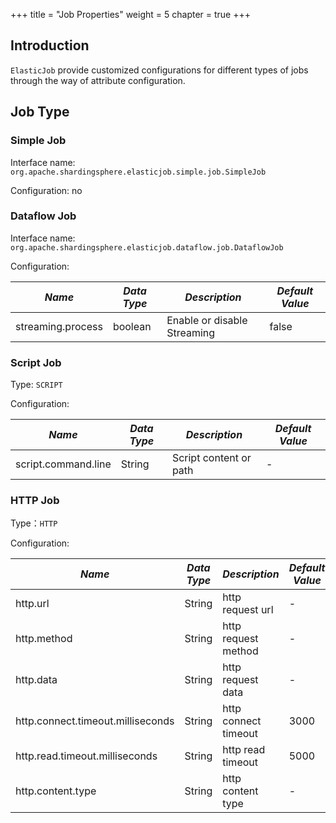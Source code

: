 +++
title = "Job Properties"
weight = 5
chapter = true
+++

## Introduction

`ElasticJob` provide customized configurations for different types of jobs through the way of attribute configuration.

## Job Type

### Simple Job

Interface name: `org.apache.shardingsphere.elasticjob.simple.job.SimpleJob`

Configuration: no

### Dataflow Job

Interface name: `org.apache.shardingsphere.elasticjob.dataflow.job.DataflowJob`

Configuration: 

| *Name*             | *Data Type*   | *Description*               | *Default Value*  |
| -----------------  | -----------   | --------------------------- | ---------------- |
| streaming.process  | boolean       | Enable or disable Streaming | false            |

### Script Job

Type: `SCRIPT`

Configuration: 

| *Name*               | *Data Type*   | *Description*           | *Default Value*  |
| -------------------- | ------------- | ----------------------- | ---------------- |
| script.command.line  | String        | Script content or path  | -                |

### HTTP Job

Type：`HTTP`

Configuration: 

| *Name*                             | *Data Type*    | *Description*          |  *Default Value*  |
| ---------------------------------- | -----------    | ----------------       | --------          |
| http.url                           | String         | http request url       | -                 |
| http.method                        | String         | http request method    | -                 |
| http.data                          | String         | http request data      | -                 |
| http.connect.timeout.milliseconds  | String         | http connect timeout   | 3000              |
| http.read.timeout.milliseconds     | String         | http read timeout      | 5000              |
| http.content.type                  | String         | http content type      | -                 |
